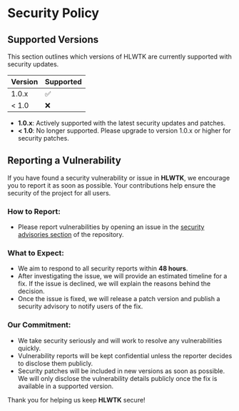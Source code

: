 # Security Policy

## Supported Versions

This section outlines which versions of HLWTK are currently supported with security updates.

| Version | Supported          |
| ------- | ------------------ |
| 1.0.x   | :white_check_mark: |
| < 1.0   | :x:                |

- **1.0.x**: Actively supported with the latest security updates and patches.
- **< 1.0**: No longer supported. Please upgrade to version 1.0.x or higher for security patches.

## Reporting a Vulnerability

If you have found a security vulnerability or issue in **HLWTK**, we encourage you to report it as soon as possible. Your contributions help ensure the security of the project for all users.

### How to Report:
- Please report vulnerabilities by opening an issue in the [security advisories section](https://github.com/ghgltggamers/HLWTK---High-Level-Web-Toolkit-Simplify-Web-Interface-Development-with-Ease/security/advisories) of the repository.

### What to Expect:
- We aim to respond to all security reports within **48 hours**.
- After investigating the issue, we will provide an estimated timeline for a fix. If the issue is declined, we will explain the reasons behind the decision.
- Once the issue is fixed, we will release a patch version and publish a security advisory to notify users of the fix.

### Our Commitment:
- We take security seriously and will work to resolve any vulnerabilities quickly.
- Vulnerability reports will be kept confidential unless the reporter decides to disclose them publicly.
- Security patches will be included in new versions as soon as possible. We will only disclose the vulnerability details publicly once the fix is available in a supported version.

Thank you for helping us keep **HLWTK** secure!
